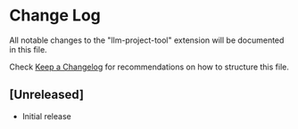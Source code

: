 # Change Log

All notable changes to the "llm-project-tool" extension will be documented in this file.

Check [Keep a Changelog](http://keepachangelog.com/) for recommendations on how to structure this file.

## [Unreleased]

- Initial release
